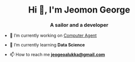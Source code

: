 <h1 align="center">Hi 👋, I'm Jeomon George</h1>
<h3 align="center">A sailor and a developer</h3>

- 🔭 I’m currently working on [Computer Agent](https://github.com/Computer-Agent)

- 🌱 I’m currently learning **Data Science**

- 📫 How to reach me **jeogeoalukka@gmail.com**
